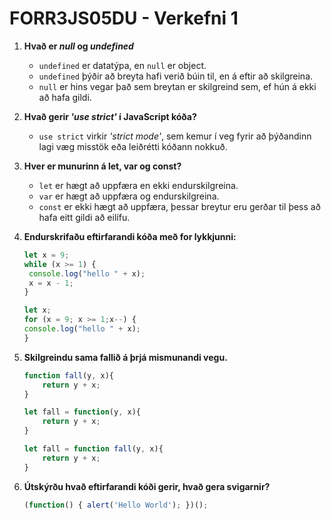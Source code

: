 # FORR3JS05DU - Verkefni 1
1. __Hvað er *null* og *undefined*__
    - `undefined` er datatýpa, en `null` er object.
    - `undefined` þýðir að breyta hafi verið búin til, en á eftir að skilgreina.
    - `null` er hins vegar það sem breytan er skilgreind sem, ef hún á ekki að hafa gildi.
2. __Hvað gerir *'use strict'* í JavaScript kóða?__
    - `use strict` virkir *'strict mode'*, sem kemur í veg fyrir að þýðandinn lagi væg misstök eða leiðrétti kóðann nokkuð.

3. __Hver er munurinn á let, var og const?__
    - `let` er hægt að uppfæra en ekki endurskilgreina.
    - `var` er hægt að uppfæra og endurskilgreina.
    - `const` er ekki hægt að uppfæra, þessar breytur eru gerðar til þess að hafa eitt gildi að eilífu.
4. __Endurskrifaðu eftirfarandi kóða með for lykkjunni:__
    ```javascript
    let x = 9;
    while (x >= 1) {
     console.log("hello " + x);
     x = x - 1;
    }
    ```
     ```javascript
    let x;
    for (x = 9; x >= 1;x--) {
     console.log("hello " + x);
    }
    ```
5. __Skilgreindu sama fallið á þrjá mismunandi vegu.__
    ```javascript
    function fall(y, x){
        return y + x;
    }
    ```
    ```javascript
    let fall = function(y, x){
        return y + x;
    }
    ```
    ```javascript
    let fall = function fall(y, x){
        return y + x;
    }
    ```
6. __Útskýrðu hvað eftirfarandi kóði gerir, hvað gera svigarnir?__
    ```javascript
    (function() { alert('Hello World'); })();
    ```
    
